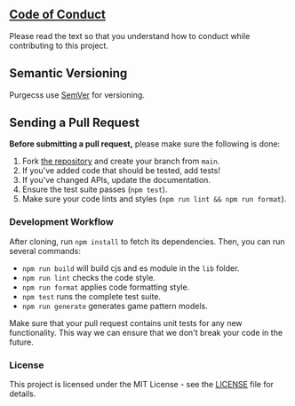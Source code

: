 ## [Code of Conduct](./CODE_OF_CONDUCT.md)

Please read the text so that you understand how to conduct while contributing to this project.

## Semantic Versioning

Purgecss use [SemVer](http://semver.org/) for versioning.

## Sending a Pull Request

**Before submitting a pull request,** please make sure the following is done:

1. Fork [the repository](https://github.com/worgho2/sudoku-multi-solver)
   and create your branch from `main`.
2. If you've added code that should be tested, add tests!
3. If you've changed APIs, update the documentation.
4. Ensure the test suite passes (`npm test`).
4. Make sure your code lints and styles (`npm run lint && npm run format`).

### Development Workflow

After cloning, run `npm install` to fetch its dependencies. Then, you can run
several commands:

* `npm run build` will build cjs and es module in the `lib` folder.
* `npm run lint` checks the code style.
* `npm run format` applies code formatting style.
* `npm test` runs the complete test suite.
* `npm run generate` generates game pattern models.

Make sure that your pull request contains unit tests for any new functionality.
This way we can ensure that we don't break your code in the future.

### License

This project is licensed under the MIT License - see the [LICENSE](LICENSE) file
for details.
